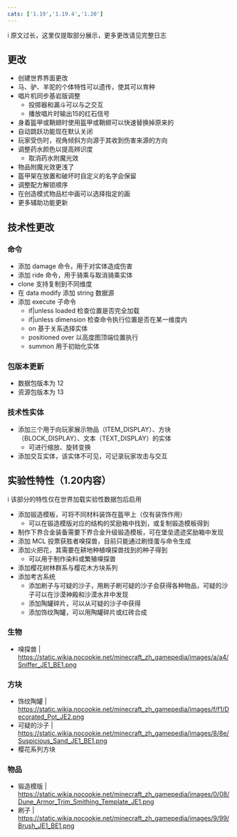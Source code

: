 ```yaml
---
cats: ['1.19','1.19.4','1.20']
---
```

i 原文过长，这里仅提取部分展示，更多更改请见完整日志
## 更改
* 创建世界界面更改
* 马、驴、羊驼的个体特性可以遗传，使其可以育种
* 唱片机同步基岩版调整
	* 投掷器和漏斗可以与之交互
	* 播放唱片时输出15的红石信号
* 身着盔甲或鞘翅时使用盔甲或鞘翅可以快速替换掉原来的
* 自动跳跃功能现在默认关闭
* 玩家受伤时，视角倾斜方向源于其收到伤害来源的方向
* 调整药水颜色以提高辨识度
	* 取消药水附魔光效
* 物品附魔光效更浅了
* 盔甲架在放置和破坏时自定义的名字会保留
* 调整配方解锁顺序
* 在创造模式物品栏中画可以选择指定的画
* 更多辅助功能更新
## 技术性更改
### 命令
* 添加 damage 命令，用于对实体造成伤害
* 添加 ride 命令，用于骑乘与取消骑乘实体
* clone 支持复制到不同维度
* 在 data modify 添加 string 数据源
* 添加 execute 子命令
	* if|unless loaded 检查位置是否完全加载
	* if|unless dimension 检查命令执行位置是否在某一维度内
	* on 基于关系选择实体
	* positioned over 以高度图顶端位置执行
	* summon 用于初始化实体
### 包版本更新
* 数据包版本为 12
* 资源包版本为 13
### 技术性实体
* 添加三个用于向玩家展示物品（ITEM_DISPLAY）、方块（BLOCK_DISPLAY）、文本（TEXT_DISPLAY）的实体
	* 可进行缩放、旋转变换
* 添加交互实体，该实体不可见，可记录玩家攻击与交互
## 实验性特性（1.20内容）
i 该部分的特性仅在世界加载实验性数据包后启用
* 添加锻造模板，可将不同材料装饰在盔甲上（仅有装饰作用）
	* 可以在锻造模版对应的结构的奖励箱中找到，或复制锻造模板得到
* 制作下界合金装备需要下界合金升级锻造模板，可在堡垒遗迹奖励箱中发现
* 添加 MCL 投票获胜者嗅探兽，目前只能通过刷怪蛋与命令生成
* 添加火把花，其需要在耕地种植嗅探兽找到的种子得到
	* 可以用于制作染料或繁殖嗅探兽
* 添加樱花树林群系与樱花木方块系列
* 添加考古系统
	* 添加刷子与可疑的沙子，用刷子刷可疑的沙子会获得各种物品，可疑的沙子可以在沙漠神殿和沙漠水井中发现
	* 添加陶罐碎片，可以从可疑的沙子中获得
	* 添加饰纹陶罐，可以用陶罐碎片或红砖合成
### 生物
* 嗅探兽 | https://static.wikia.nocookie.net/minecraft_zh_gamepedia/images/a/a4/Sniffer_JE1_BE1.png
### 方块
* 饰纹陶罐 | https://static.wikia.nocookie.net/minecraft_zh_gamepedia/images/f/f1/Decorated_Pot_JE2.png
* 可疑的沙子 | https://static.wikia.nocookie.net/minecraft_zh_gamepedia/images/8/8e/Suspicious_Sand_JE1_BE1.png
* 樱花系列方块
### 物品
* 锻造模版 | https://static.wikia.nocookie.net/minecraft_zh_gamepedia/images/0/08/Dune_Armor_Trim_Smithing_Template_JE1.png
* 刷子 | https://static.wikia.nocookie.net/minecraft_zh_gamepedia/images/9/99/Brush_JE1_BE1.png
